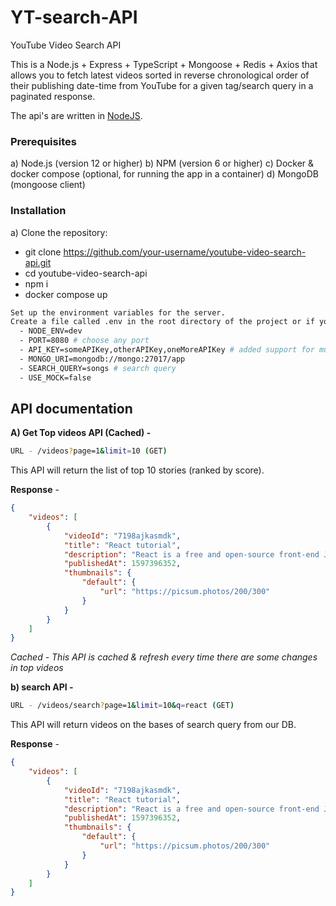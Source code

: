 # YT-search-API

YouTube Video Search API

This is a Node.js + Express + TypeScript + Mongoose + Redis + Axios that allows you to fetch latest videos sorted in reverse chronological order of their publishing date-time from YouTube for a given tag/search query in a paginated response.

The api's are written in [NodeJS](https://nodejs.org/en/).

### Prerequisites

a) Node.js (version 12 or higher)
b) NPM (version 6 or higher)
c) Docker & docker compose (optional, for running the app in a container)
d) MongoDB (mongoose client)

### Installation

a) Clone the repository:

- git clone https://github.com/your-username/youtube-video-search-api.git
- cd youtube-video-search-api
- npm i
- docker compose up

```bash
Set up the environment variables for the server.
Create a file called .env in the root directory of the project or if you are using docker then add the following variables in `docker-compose.yml`
  - NODE_ENV=dev
  - PORT=8080 # choose any port
  - API_KEY=someAPIKey,otherAPIKey,oneMoreAPIKey # added support for multiple keys. You need to generate your API key from [here](https://developers.google.com/youtube/v3/getting-started)
  - MONGO_URI=mongodb://mongo:27017/app
  - SEARCH_QUERY=songs # search query
  - USE_MOCK=false
```

## API documentation

**A) Get Top videos API (Cached) -**

```bash
URL - /videos?page=1&limit=10 (GET)
```

This API will return the list of top 10 stories (ranked by score).

**Response** -

```json
{
	"videos": [
		{
			"videoId": "7198ajkasmdk",
			"title": "React tutorial",
			"description": "React is a free and open-source front-end JavaScript library for building user interfaces based on UI components.",
			"publishedAt": 1597396352,
			"thumbnails": {
				"default": {
					"url": "https://picsum.photos/200/300"
				}
			}
		}
	]
}
```

_Cached - This API is cached & refresh every time there are some changes in top videos_

**b) search API -**

```bash
URL - /videos/search?page=1&limit=10&q=react (GET)
```

This API will return videos on the bases of search query from our DB.

**Response** -

```json
{
	"videos": [
		{
			"videoId": "7198ajkasmdk",
			"title": "React tutorial",
			"description": "React is a free and open-source front-end JavaScript library for building user interfaces based on UI components.",
			"publishedAt": 1597396352,
			"thumbnails": {
				"default": {
					"url": "https://picsum.photos/200/300"
				}
			}
		}
	]
}
```
